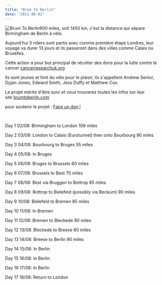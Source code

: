 ```yaml
---
title: "Brum To Berlin"
date: "2011-08-02"
---
```


![](/uploads/229252_143077859097684_128497113889092_280413_2967062_n.jpg "Brum To Berlin")900 miles, soit 1450 km, c'est la distance qui sépare Birmingham de Berlin à vélo.

Aujourd'hui 5 riders sont partis avec comme première étape Londres, leur voyage va durer 13 jours et ils passeront dans des villes comme Calais ou Bruxelles.

Cette action a pour but principal de récolter des dons pour la lutte contre le cancer [cancerresearchuk.org](http://www.cancerresearchuk.org/)

Ils sont jeunes et font du vélo pour le plaisir, ils s'appellent Andrew Senior, Dyjan Jones, Edward Smith, Jess Duffy et Matthew Cox.

Le projet mérite d'être suivi et vous trouverez toutes les infos sur leur site [brumtoberlin.com](http://www.brumtoberlin.com/)

pour soutenir le projet : [Faire un don !](http://www.justgiving.com/brumtoberlin/eurl.axd/86cb1ddc9e2ec04882f6169eb85318e5 "Faire un don")

 

Day 1 02/08: Birmingham to London 109 miles

Day 2 03/08: London to Calais (Eurotunnel) then onto Bourbourg 90 miles

Day 3 04/08: Bourbourg to Bruges 55 miles

Day 4 05/08: In Bruges

Day 5 06/08: Bruges to Brussels 60 miles

Day 6 07/08: Brussels to Best 70 miles

Day 7 08/08: Best via Bruggen to Bottrop 85 miles

Day 8 09/08: Bottrop to Bielefeld (possibly via Beckum) 90 miles

Day 9 10/08: Bielefeld to Bremen 85 miles

Day 10 11/08: In Bremen

Day 11 12/08: Bremen to Bleckede 90 miles

Day 12 13/08: Bleckede to Breese 60 miles

Day 13 14/08: Breese to Berlin 90 miles

Day 14 15/08: In Berlin

Day 15 16/08: In Berlin

Day 16 17/08: In Berlin

Day 17 18/08: Return to London
